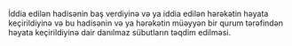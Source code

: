 İddia edilən hadisənin baş verdiyinə və ya iddia edilən hərəkətin həyata keçirildiyinə və bu hadisənin və ya hərəkətin müəyyən bir qurum tərəfindən həyata keçirildiyinə dair danılmaz sübutların təqdim edilməsi.